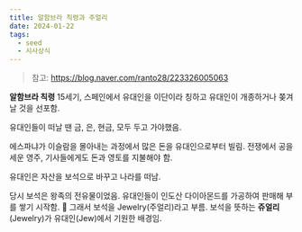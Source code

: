 ```yaml
---
title: 알함브라 칙령과 주얼리
date: 2024-01-22
tags:
  - seed
  - 시사상식
---
```

> 참고:
> https://blog.naver.com/ranto28/223326005063

**알함브라 칙령**
15세기, 스페인에서 유대인을 이단이라 칭하고 유대인이 개종하거나 쫒겨날 것을 선포함.

유대인들이 떠날 땐 금, 은, 현금, 모두 두고 가야했음.

에스파냐가 이슬람을 몰아내는 과정에서 많은 돈을 유대인으로부터 빌림.
전쟁에서 공을 세운 영주, 기사들에게도 돈과 영토를 지불해야 함.

유대인은 자산을 보석으로 바꾸고 나라를 떠남.

당시 보석은 왕족의 전유물이었음.
유대인들이 인도산 다이아몬드를 가공하여 판매해 부를 쌓기 시작함.

그래서 보석을 Jewelry(주얼리)라고 부름.
보석을 뜻하는 **쥬얼리**(Jewelry)가 유대인(Jew)에서 기원한 배경임.
